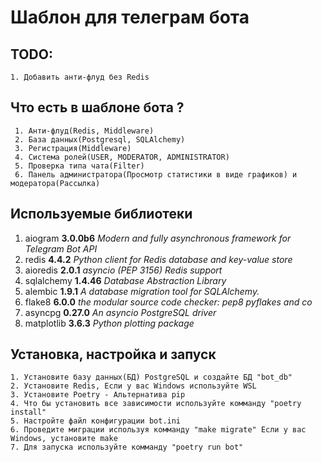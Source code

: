 # **Шаблон для телеграм бота**

## TODO:
    1. Добавить анти-флуд без Redis

## **Что есть в шаблоне бота ?**
     1. Анти-флуд(Redis, Middleware)
     2. База данных(Postgresql, SQLAlchemy)
     3. Регистрация(Middleware)
     4. Система ролей(USER, MODERATOR, ADMINISTRATOR)
     5. Проверка типа чата(Filter)
     6. Панель администратора(Просмотр статистики в виде графиков) и модератора(Рассылка)

## **Используемые библиотеки**
 1. aiogram **3.0.0b6** *Modern and fully asynchronous framework for Telegram Bot API*
 2. redis **4.4.2** *Python client for Redis database and key-value store*
 3. aioredis **2.0.1**  *asyncio (PEP 3156) Redis support*
 4. sqlalchemy **1.4.46** *Database Abstraction Library*
 5. alembic **1.9.1**  *A database migration tool for SQLAlchemy.*
 6. flake8 **6.0.0** *the modular source code checker: pep8 pyflakes and co*
 7. asyncpg **0.27.0** *An asyncio PostgreSQL driver*
 8. matplotlib **3.6.3** *Python plotting package*


## **Установка, настройка и запуск**
    1. Установите базу данных(БД) PostgreSQL и создайте БД "bot_db"
    2. Установите Redis, Если у вас Windows используйте WSL
    3. Установите Poetry - Альтернатива pip
    4. Что бы установить все зависимости используйте комманду "poetry install"
    5. Настройте файл конфигурации bot.ini
    6. Проведите миграции используя комманду "make migrate" Если у вас Windows, установите make
    7. Для запуска используйте комманду "poetry run bot"

